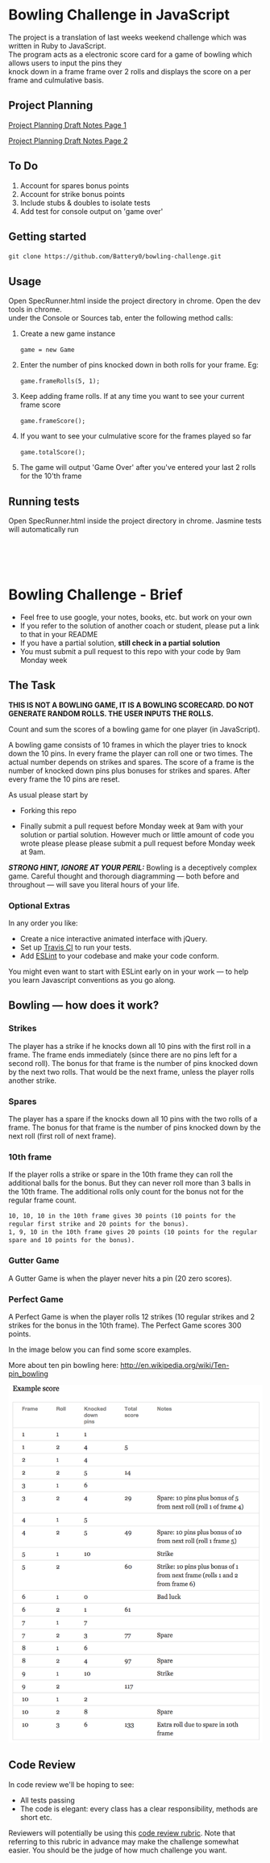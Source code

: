 # Bowling Challenge in JavaScript

The project is a translation of last weeks weekend challenge which was written in Ruby to JavaScript.<br>
The program acts as a electronic score card for a game of bowling which allows users to input the pins they<br>
knock down in a frame frame over 2 rolls and displays the score on a per frame and culmulative basis.

## Project Planning

[Project Planning Draft Notes Page 1](https://github.com/Battery0/bowling-challenge/blob/main/public/planning1.jpg)

[Project Planning Draft Notes Page 2](https://github.com/Battery0/bowling-challenge/blob/main/public/planning2.jpg)

## To Do

1. Account for spares bonus points
2. Account for strike bonus points
3. Include stubs & doubles to isolate tests
4. Add test for console output on 'game over'

## Getting started

`git clone https://github.com/Battery0/bowling-challenge.git`

## Usage

Open SpecRunner.html inside the project directory in chrome. Open the dev tools in chrome.<br>
under the Console or Sources tab, enter the following method calls:

1. Create a new game instance

    `game = new Game`

2. Enter the number of pins knocked down in both rolls for your frame. Eg:

    `game.frameRolls(5, 1);`

3. Keep adding frame rolls. If at any time you want to see your current frame score

    `game.frameScore();`

3.  If you want to see your culmulative score for the frames played so far

    `game.totalScore();`

4. The game will output 'Game Over' after you've entered your last 2 rolls for the 10'th frame


## Running tests

Open SpecRunner.html inside the project directory in chrome. Jasmine tests will automatically run

<br>
<br>
<br>

Bowling Challenge - Brief
=================

* Feel free to use google, your notes, books, etc. but work on your own
* If you refer to the solution of another coach or student, please put a link to that in your README
* If you have a partial solution, **still check in a partial solution**
* You must submit a pull request to this repo with your code by 9am Monday week

## The Task

**THIS IS NOT A BOWLING GAME, IT IS A BOWLING SCORECARD. DO NOT GENERATE RANDOM ROLLS. THE USER INPUTS THE ROLLS.**

Count and sum the scores of a bowling game for one player (in JavaScript).

A bowling game consists of 10 frames in which the player tries to knock down the 10 pins. In every frame the player can roll one or two times. The actual number depends on strikes and spares. The score of a frame is the number of knocked down pins plus bonuses for strikes and spares. After every frame the 10 pins are reset.

As usual please start by

* Forking this repo

* Finally submit a pull request before Monday week at 9am with your solution or partial solution.  However much or little amount of code you wrote please please please submit a pull request before Monday week at 9am. 

___STRONG HINT, IGNORE AT YOUR PERIL:___ Bowling is a deceptively complex game. Careful thought and thorough diagramming — both before and throughout — will save you literal hours of your life.

### Optional Extras

In any order you like:

* Create a nice interactive animated interface with jQuery.
* Set up [Travis CI](https://travis-ci.org) to run your tests.
* Add [ESLint](http://eslint.org/) to your codebase and make your code conform.

You might even want to start with ESLint early on in your work — to help you
learn Javascript conventions as you go along.

## Bowling — how does it work?

### Strikes

The player has a strike if he knocks down all 10 pins with the first roll in a frame. The frame ends immediately (since there are no pins left for a second roll). The bonus for that frame is the number of pins knocked down by the next two rolls. That would be the next frame, unless the player rolls another strike.

### Spares

The player has a spare if the knocks down all 10 pins with the two rolls of a frame. The bonus for that frame is the number of pins knocked down by the next roll (first roll of next frame).

### 10th frame

If the player rolls a strike or spare in the 10th frame they can roll the additional balls for the bonus. But they can never roll more than 3 balls in the 10th frame. The additional rolls only count for the bonus not for the regular frame count.

    10, 10, 10 in the 10th frame gives 30 points (10 points for the regular first strike and 20 points for the bonus).
    1, 9, 10 in the 10th frame gives 20 points (10 points for the regular spare and 10 points for the bonus).

### Gutter Game

A Gutter Game is when the player never hits a pin (20 zero scores).

### Perfect Game

A Perfect Game is when the player rolls 12 strikes (10 regular strikes and 2 strikes for the bonus in the 10th frame). The Perfect Game scores 300 points.

In the image below you can find some score examples.

More about ten pin bowling here: http://en.wikipedia.org/wiki/Ten-pin_bowling

![Ten Pin Score Example](images/example_ten_pin_scoring.png)

## Code Review

In code review we'll be hoping to see:

* All tests passing
* The code is elegant: every class has a clear responsibility, methods are short etc.

Reviewers will potentially be using this [code review rubric](docs/review.md).  Note that referring to this rubric in advance may make the challenge somewhat easier.  You should be the judge of how much challenge you want.
